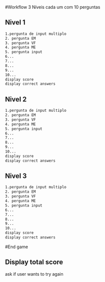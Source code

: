 #Workflow
3 Níveis cada um com 10 perguntas

## Nivel 1
```bash
1.pergunta de input multiplo
2. pergunta EM
3. pergunta VF
4. pergunta ME
5. pergunta input
6...
7...
8...
9...
10...
display score
display correct answers
```
## Nivel 2
```bash
1.pergunta de input multiplo
2. pergunta EM
3. pergunta VF
4. pergunta ME
5. pergunta input
6...
7...
8...
9...
10...
display score
display correct answers
```
## Nivel 3
```bash
1.pergunta de input multiplo
2. pergunta EM
3. pergunta VF
4. pergunta ME
5. pergunta input
6...
7...
8...
9...
10...
display score
display correct answers
```

#End game

Display total score
-------------------
ask if user wants to try again
